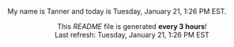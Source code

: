 My name is Tanner and today is Tuesday, January 21, 1:26 PM EST.

<p align="center">This <i>README</i> file is generated <b>every 3 hours</b>!</br>Last refresh: Tuesday, January 21, 1:26 PM EST<br /></p>
